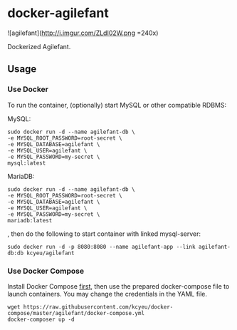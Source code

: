 # docker-agilefant
![agilefant](http://i.imgur.com/ZLdI02W.png =240x)

Dockerized Agilefant.

## Usage

### Use Docker
To run the container, (optionally) start MySQL or other compatible RDBMS:

MySQL:
```
sudo docker run -d --name agilefant-db \
-e MYSQL_ROOT_PASSWORD=root-secret \
-e MYSQL_DATABASE=agilefant \
-e MYSQL_USER=agilefant \
-e MYSQL_PASSWORD=my-secret \
mysql:latest
```

MariaDB:
```
sudo docker run -d --name agilefant-db \
-e MYSQL_ROOT_PASSWORD=root-secret \
-e MYSQL_DATABASE=agilefant \
-e MYSQL_USER=agilefant \
-e MYSQL_PASSWORD=my-secret \
mariadb:latest
```

, then do the following to start container with linked mysql-server:

```
sudo docker run -d -p 8080:8080 --name agilefant-app --link agilefant-db:db kcyeu/agilefant
```

### Use Docker Compose

Install Docker Compose [first](https://docs.docker.com/compose/install/), then
use the prepared docker-compose file to launch containers. You may change the 
credentials in the YAML file.

```
wget https://raw.githubusercontent.com/kcyeu/docker-compose/master/agilefant/docker-compose.yml
docker-composer up -d
```
